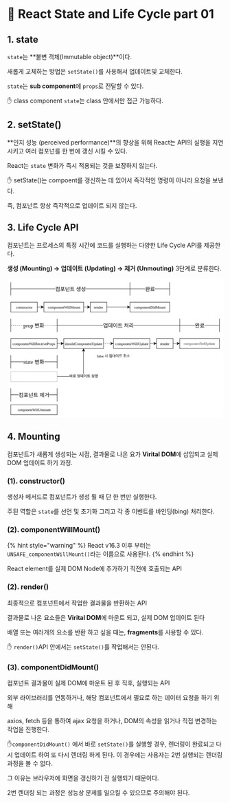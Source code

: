 # 📄 React State and Life Cycle part 01

## 1. state 

`state`는 **불변 객체\(Immutable object\)**이다.

새롭게 교체하는 방법은 `setState()`를 사용해서 업데이트및 교체한다.

`state`는 **sub component**에 `props`로 전달할 수 있다.



 ✋ class component `state`는 class 안에서만 접근 가능하다.

## 2. setState\(\) 

**인지 성능 \(perceived performance\)**의 향상을 위해 React는 API의 실행을 지연 시키고 여러 컴포넌를 한 번에 갱신 시킬 수 있다.

React는 `state` 변화가 즉시 적용되는 것을 보장하지 않는다.



 ✋ setState\(\)는 compoent를 갱신하는 데 있어서 즉각적인 명령이 아니라 요청을 보낸다.

즉, 컴포넌트 항상 즉각적으로 업데이트 되지 않는다.

## 3. Life Cycle API

컴포넌트는 프로세스의 특정 시간에 코드를 실행하는 다양한 Life Cycle API를 제공한다.

**생성 \(Mounting\) →  업데이트 \(Updating\)  → 제거 \(Unmouting\)**  3단계로 분류한다.

![](../.gitbook/assets/screenshot-from-2016-12-10-00-21-26-1.png)

## 4. Mounting 

컴포넌트가 새롭게 생성되는 시점,  결과물로 나온 요가 **Virital DOM**에 삽입되고 실제 DOM 업데이트 하기 과정.

### \(1\). constructor\(\)

생성자 메서드로 컴포넌트가 생성 될 때 단 한 번만 실행한다.

주된 역할은 `state`를 선언 및 초기화 그리고 각 종 이벤트를 바인딩\(bing\) 처리한다.

### \(2\). componentWillMount\(\)

{% hint style="warning" %}
React v16.3 이후 부터는 `UNSAFE_componentWillMount()`라는 이름으로 사용된다.
{% endhint %}

React element를 실제 DOM Node에 추가하기 직전에 호출되는 API

### \(2\). render\(\)

최종적으로 컴포넌트에서 작업한 결과물을 반환하는 API

결과물로 나온 요소들은 **Virital DOM**에 마운트 되고, 실제 DOM 업데이트 된다

배열 또는 여러개의 요소를 반환 하고 싶을 때는, **fragments**를 사용할 수 있다.



 ✋ `render()`API 안에서는 `setState()`를 작업해서는 안된다.

### \(3\). componentDidMount\(\)

컴포넌트 결과물이 실제 DOM에 마운트 된 후 직후, 실행되는 API

외부 라이브러리를 연동하거나, 해당 컴포넌트에서 필요로 하는 데이터 요청을 하기 위해

axios, fetch 등을 통하여 ajax 요청을 하거나, DOM의 속성을 읽거나 직접 변경하는 작업을 진행한다.



 ✋`componentDidMount()` 에서 바로 `setState()`를 실행할 경우, 렌더링이 완료되고 다시 업데이트 하여 또 다시 렌더링 하게 된다. 이 경우에는 사용자는 2번 실행되는 렌더링 과정을 볼 수 없다. 

 그 이유는 브라우저에 화면을 갱신하기 전 실행되기 때문이다.  

2번 렌더링 되는 과정은 성능상 문제를 일으킬 수 있으므로 주의해야 된다.  






